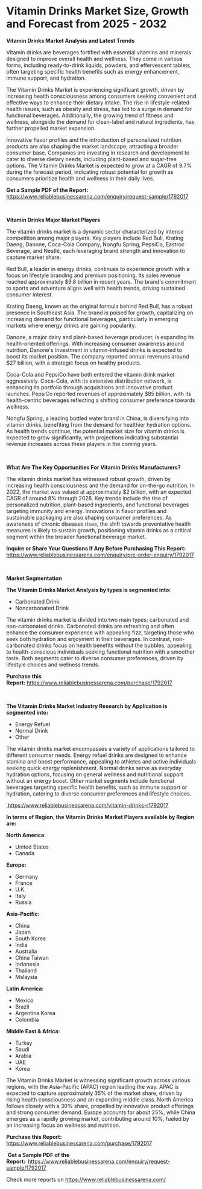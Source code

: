 <p><h1>Vitamin Drinks Market Size, Growth and Forecast from 2025 - 2032</h1></p><p><strong>Vitamin Drinks Market Analysis and Latest Trends</strong></p>
<p><p>Vitamin drinks are beverages fortified with essential vitamins and minerals designed to improve overall health and wellness. They come in various forms, including ready-to-drink liquids, powders, and effervescent tablets, often targeting specific health benefits such as energy enhancement, immune support, and hydration.</p><p>The Vitamin Drinks Market is experiencing significant growth, driven by increasing health consciousness among consumers seeking convenient and effective ways to enhance their dietary intake. The rise in lifestyle-related health issues, such as obesity and stress, has led to a surge in demand for functional beverages. Additionally, the growing trend of fitness and wellness, alongside the demand for clean-label and natural ingredients, has further propelled market expansion.</p><p>Innovative flavor profiles and the introduction of personalized nutrition products are also shaping the market landscape, attracting a broader consumer base. Companies are investing in research and development to cater to diverse dietary needs, including plant-based and sugar-free options. The Vitamin Drinks Market is expected to grow at a CAGR of 9.7% during the forecast period, indicating robust potential for growth as consumers prioritize health and wellness in their daily lives.</p></p>
<p><strong>Get a Sample PDF of the Report:&nbsp;</strong> <a href="https://www.reliablebusinessarena.com/enquiry/request-sample/1792017?utm_campaign=2200&utm_medium=2&utm_source=Github&utm_content=ia&utm_term=07042025&utm_id=vitamin-drinks">https://www.reliablebusinessarena.com/enquiry/request-sample/1792017</a></p>
<p>&nbsp;</p>
<p><strong>Vitamin Drinks Major Market Players</strong></p>
<p><p>The vitamin drinks market is a dynamic sector characterized by intense competition among major players. Key players include Red Bull, Krating Daeng, Danone, Coca-Cola Company, Nongfu Spring, PepsiCo, Eastroc Beverage, and Nestlé, each leveraging brand strength and innovation to capture market share.</p><p>Red Bull, a leader in energy drinks, continues to experience growth with a focus on lifestyle branding and premium positioning. Its sales revenue reached approximately $9.8 billion in recent years. The brand's commitment to sports and adventure aligns well with health trends, driving sustained consumer interest.</p><p>Krating Daeng, known as the original formula behind Red Bull, has a robust presence in Southeast Asia. The brand is poised for growth, capitalizing on increasing demand for functional beverages, particularly in emerging markets where energy drinks are gaining popularity.</p><p>Danone, a major dairy and plant-based beverage producer, is expanding its health-oriented offerings. With increasing consumer awareness around nutrition, Danone's investment in vitamin-infused drinks is expected to boost its market position. The company reported annual revenues around $27 billion, with a strategic focus on healthy products.</p><p>Coca-Cola and PepsiCo have both entered the vitamin drink market aggressively. Coca-Cola, with its extensive distribution network, is enhancing its portfolio through acquisitions and innovative product launches. PepsiCo reported revenues of approximately $85 billion, with its health-centric beverages reflecting a shifting consumer preference towards wellness.</p><p>Nongfu Spring, a leading bottled water brand in China, is diversifying into vitamin drinks, benefiting from the demand for healthier hydration options. As health trends continue, the potential market size for vitamin drinks is expected to grow significantly, with projections indicating substantial revenue increases across these players in the coming years.</p></p>
<p>&nbsp;</p>
<p><strong>What Are The Key Opportunities For Vitamin Drinks Manufacturers?</strong></p>
<p><p>The vitamin drinks market has witnessed robust growth, driven by increasing health consciousness and the demand for on-the-go nutrition. In 2022, the market was valued at approximately $2 billion, with an expected CAGR of around 8% through 2028. Key trends include the rise of personalized nutrition, plant-based ingredients, and functional beverages targeting immunity and energy. Innovations in flavor profiles and sustainable packaging are also shaping consumer preferences. As awareness of chronic diseases rises, the shift towards preventative health measures is likely to sustain growth, positioning vitamin drinks as a critical segment within the broader functional beverage market.</p></p>
<p><strong>Inquire or Share Your Questions If Any Before Purchasing This Report:</strong> <a href="https://www.reliablebusinessarena.com/enquiry/pre-order-enquiry/1792017?utm_campaign=2200&utm_medium=2&utm_source=Github&utm_content=ia&utm_term=07042025&utm_id=vitamin-drinks">https://www.reliablebusinessarena.com/enquiry/pre-order-enquiry/1792017</a></p>
<p>&nbsp;</p>
<p><strong>Market Segmentation</strong></p>
<p><strong>The Vitamin Drinks Market Analysis by types is segmented into:</strong></p>
<p><ul><li>Carbonated Drink</li><li>Noncarbonated Drink</li></ul></p>
<p><p>The vitamin drinks market is divided into two main types: carbonated and non-carbonated drinks. Carbonated drinks are refreshing and often enhance the consumer experience with appealing fizz, targeting those who seek both hydration and enjoyment in their beverages. In contrast, non-carbonated drinks focus on health benefits without the bubbles, appealing to health-conscious individuals seeking functional nutrition with a smoother taste. Both segments cater to diverse consumer preferences, driven by lifestyle choices and wellness trends.</p></p>
<p><strong>Purchase this Report:&nbsp;</strong><a href="https://www.reliablebusinessarena.com/purchase/1792017?utm_campaign=2200&utm_medium=2&utm_source=Github&utm_content=ia&utm_term=07042025&utm_id=vitamin-drinks">https://www.reliablebusinessarena.com/purchase/1792017</a></p>
<p>&nbsp;</p>
<p><strong>The Vitamin Drinks Market Industry Research by Application is segmented into:</strong></p>
<p><ul><li>Energy Refuel</li><li>Normal Drink</li><li>Other</li></ul></p>
<p><p>The vitamin drinks market encompasses a variety of applications tailored to different consumer needs. Energy refuel drinks are designed to enhance stamina and boost performance, appealing to athletes and active individuals seeking quick energy replenishment. Normal drinks serve as everyday hydration options, focusing on general wellness and nutritional support without an energy boost. Other market segments include functional beverages targeting specific health benefits, such as immune support or hydration, catering to diverse consumer preferences and lifestyle choices.</p></p>
<p><a href="https://www.reliablebusinessarena.com/vitamin-drinks-r1792017?utm_campaign=2200&utm_medium=2&utm_source=Github&utm_content=ia&utm_term=07042025&utm_id=vitamin-drinks">&nbsp;https://www.reliablebusinessarena.com/vitamin-drinks-r1792017</a></p>
<p><strong>In terms of Region, the Vitamin Drinks Market Players available by Region are:</strong></p>
<p>
    <p> <strong> North America: </strong>
        <ul>
            <li>United States</li>
            <li>Canada</li>
        </ul>
        </p> 
    <p> <strong> Europe: </strong>
        <ul>
            <li>Germany</li>
            <li>France</li>
            <li>U.K.</li>
            <li>Italy</li>
            <li>Russia</li>
        </ul>
        </p> 
    <p> <strong> Asia-Pacific: </strong>
        <ul>
            <li>China</li>
            <li>Japan</li>
            <li>South Korea</li>
            <li>India</li>
            <li>Australia</li>
            <li>China Taiwan</li>
            <li>Indonesia</li>
            <li>Thailand</li>
            <li>Malaysia</li>
        </ul>
        </p> 
    <p> <strong> Latin America: </strong>
        <ul>
            <li>Mexico</li>
            <li>Brazil</li>
            <li>Argentina Korea</li>
            <li>Colombia</li>
        </ul>
        </p> 
    <p> <strong> Middle East & Africa: </strong>
        <ul>
            <li>Turkey</li>
            <li>Saudi</li>
            <li>Arabia</li>
            <li>UAE</li>
            <li>Korea</li>
        </ul>
    </p>
    </p>
<p><p>The Vitamin Drinks Market is witnessing significant growth across various regions, with the Asia-Pacific (APAC) region leading the way. APAC is expected to capture approximately 35% of the market share, driven by rising health consciousness and an expanding middle class. North America follows closely with a 30% share, propelled by innovative product offerings and strong consumer demand. Europe accounts for about 25%, while China emerges as a rapidly growing market, contributing around 10%, fueled by an increasing focus on wellness and nutrition.</p></p>
<p><strong>Purchase this Report: </strong><a href="https://www.reliablebusinessarena.com/purchase/1792017?utm_campaign=2200&utm_medium=2&utm_source=Github&utm_content=ia&utm_term=07042025&utm_id=vitamin-drinks">https://www.reliablebusinessarena.com/purchase/1792017</a></p>
<p>&nbsp;<strong>Get a Sample PDF of the Report:&nbsp;&nbsp;</strong><a href="https://www.reliablebusinessarena.com/enquiry/request-sample/1792017?utm_campaign=2200&utm_medium=2&utm_source=Github&utm_content=ia&utm_term=07042025&utm_id=vitamin-drinks">https://www.reliablebusinessarena.com/enquiry/request-sample/1792017</a></p>
<p><strong></strong></p>
<p>Check more reports on <a href="https://www.reliablebusinessarena.com/?utm_campaign=2200&utm_medium=2&utm_source=Github&utm_content=ia&utm_term=07042025&utm_id=vitamin-drinks">https://www.reliablebusinessarena.com/</a></p>